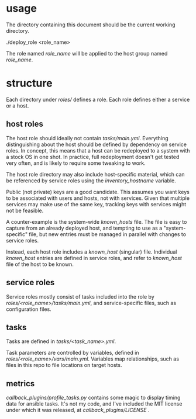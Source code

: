 # usage

The directory containing this document should be the current working directory.

  ./deploy_role &lt;role_name&gt;

The role named *role_name* will be applied to the host group named *role_name*.

# structure

Each directory under *roles/* defines a role.  Each role defines either a
service or a host.  

## host roles

The host role should ideally not contain *tasks/main.yml*.  Everything
distinguishing about the host should be defined by dependency on service roles.
In concept, this means that a host can be redeployed to a system with a stock
OS in one shot.  In practice, full redeployment doesn't get tested very often,
and is likely to require some tweaking to work.

The host role directory may also include host-specific material, which can be
referenced by service roles using the *inventory_hostname* variable.

Public (not private) keys are a good candidate.  This assumes you want keys
to be associated with users and hosts, not with services.  Given that
multiple services may make use of the same key, tracking keys with services
might not be feasible.

A counter-example is the system-wide *known_hosts* file.  The file is easy to
capture from an already deployed host, and tempting to use as a
"system-specific" file, but new entries must be managed in parallel with
changes to service roles.

Instead, each host role includes a *known_host* (singular) file.  Individual
*known_host* entries are defined in service roles, and refer to *known_host*
file of the host to be known.

## service roles

Service roles mostly consist of tasks included into the role by
*roles/&lt;role_name&gt;/tasks/main.yml*, and service-specific files, such as
configuration files.

## tasks

Tasks are defined in *tasks/&lt;task_name&gt;.yml*.

Task parameters are controlled by variables, defined in
*roles/&lt;role_name&gt;/vars/main.yml*.  Variables map relationships, such as
files in this repo to file locations on target hosts.

## metrics

*callback_plugins/profile_tasks.py* contains some magic to display timing
data for ansible tasks.  It's not my code, and I've included the MIT license
under which it was released, at *callback_plugins/LICENSE* .
